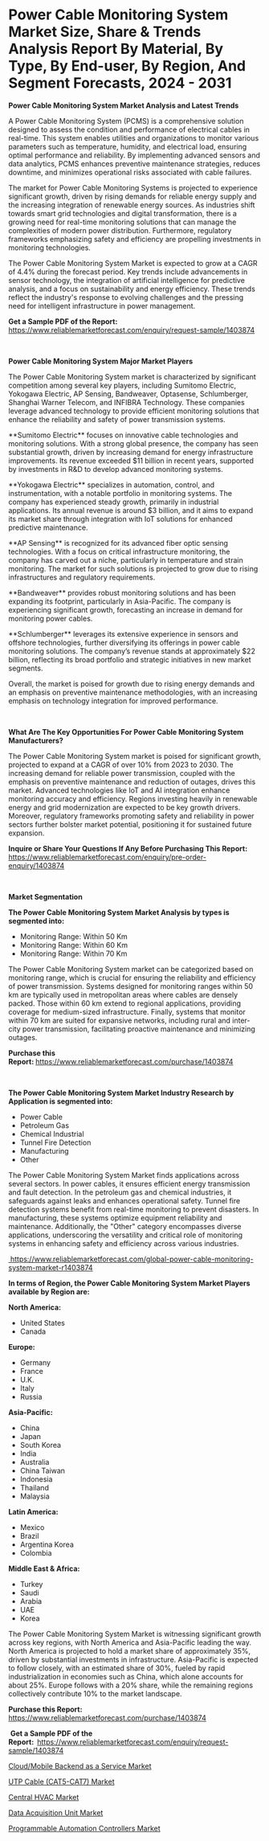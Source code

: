 <p><h1>Power Cable Monitoring System Market Size, Share & Trends Analysis Report By Material, By Type, By End-user, By Region, And Segment Forecasts, 2024 - 2031</h1></p><p><strong>Power Cable Monitoring System Market Analysis and Latest Trends</strong></p>
<p><p>A Power Cable Monitoring System (PCMS) is a comprehensive solution designed to assess the condition and performance of electrical cables in real-time. This system enables utilities and organizations to monitor various parameters such as temperature, humidity, and electrical load, ensuring optimal performance and reliability. By implementing advanced sensors and data analytics, PCMS enhances preventive maintenance strategies, reduces downtime, and minimizes operational risks associated with cable failures.</p><p>The market for Power Cable Monitoring Systems is projected to experience significant growth, driven by rising demands for reliable energy supply and the increasing integration of renewable energy sources. As industries shift towards smart grid technologies and digital transformation, there is a growing need for real-time monitoring solutions that can manage the complexities of modern power distribution. Furthermore, regulatory frameworks emphasizing safety and efficiency are propelling investments in monitoring technologies.</p><p>The Power Cable Monitoring System Market is expected to grow at a CAGR of 4.4% during the forecast period. Key trends include advancements in sensor technology, the integration of artificial intelligence for predictive analysis, and a focus on sustainability and energy efficiency. These trends reflect the industry's response to evolving challenges and the pressing need for intelligent infrastructure in power management.</p></p>
<p><strong>Get a Sample PDF of the Report:&nbsp;</strong> <a href="https://www.reliablemarketforecast.com/enquiry/request-sample/1403874?utm_campaign=1464&utm_medium=2&utm_source=Github&utm_content=ia&utm_term=23102024&utm_id=power-cable-monitoring-system">https://www.reliablemarketforecast.com/enquiry/request-sample/1403874</a></p>
<p>&nbsp;</p>
<p><strong>Power Cable Monitoring System Major Market Players</strong></p>
<p><p>The Power Cable Monitoring System market is characterized by significant competition among several key players, including Sumitomo Electric, Yokogawa Electric, AP Sensing, Bandweaver, Optasense, Schlumberger, Shanghai Warner Telecom, and INFIBRA Technology. These companies leverage advanced technology to provide efficient monitoring solutions that enhance the reliability and safety of power transmission systems.</p><p>**Sumitomo Electric** focuses on innovative cable technologies and monitoring solutions. With a strong global presence, the company has seen substantial growth, driven by increasing demand for energy infrastructure improvements. Its revenue exceeded $11 billion in recent years, supported by investments in R&D to develop advanced monitoring systems.</p><p>**Yokogawa Electric** specializes in automation, control, and instrumentation, with a notable portfolio in monitoring systems. The company has experienced steady growth, primarily in industrial applications. Its annual revenue is around $3 billion, and it aims to expand its market share through integration with IoT solutions for enhanced predictive maintenance.</p><p>**AP Sensing** is recognized for its advanced fiber optic sensing technologies. With a focus on critical infrastructure monitoring, the company has carved out a niche, particularly in temperature and strain monitoring. The market for such solutions is projected to grow due to rising infrastructures and regulatory requirements.</p><p>**Bandweaver** provides robust monitoring solutions and has been expanding its footprint, particularly in Asia-Pacific. The company is experiencing significant growth, forecasting an increase in demand for monitoring power cables.</p><p>**Schlumberger** leverages its extensive experience in sensors and offshore technologies, further diversifying its offerings in power cable monitoring solutions. The company’s revenue stands at approximately $22 billion, reflecting its broad portfolio and strategic initiatives in new market segments.</p><p>Overall, the market is poised for growth due to rising energy demands and an emphasis on preventive maintenance methodologies, with an increasing emphasis on technology integration for improved performance.</p></p>
<p>&nbsp;</p>
<p><strong>What Are The Key Opportunities For Power Cable Monitoring System Manufacturers?</strong></p>
<p><p>The Power Cable Monitoring System market is poised for significant growth, projected to expand at a CAGR of over 10% from 2023 to 2030. The increasing demand for reliable power transmission, coupled with the emphasis on preventive maintenance and reduction of outages, drives this market. Advanced technologies like IoT and AI integration enhance monitoring accuracy and efficiency. Regions investing heavily in renewable energy and grid modernization are expected to be key growth drivers. Moreover, regulatory frameworks promoting safety and reliability in power sectors further bolster market potential, positioning it for sustained future expansion.</p></p>
<p><strong>Inquire or Share Your Questions If Any Before Purchasing This Report:</strong> <a href="https://www.reliablemarketforecast.com/enquiry/pre-order-enquiry/1403874?utm_campaign=1464&utm_medium=2&utm_source=Github&utm_content=ia&utm_term=23102024&utm_id=power-cable-monitoring-system">https://www.reliablemarketforecast.com/enquiry/pre-order-enquiry/1403874</a></p>
<p>&nbsp;</p>
<p><strong>Market Segmentation</strong></p>
<p><strong>The Power Cable Monitoring System Market Analysis by types is segmented into:</strong></p>
<p><ul><li>Monitoring Range: Within 50 Km</li><li>Monitoring Range: Within 60 Km</li><li>Monitoring Range: Within 70 Km</li></ul></p>
<p><p>The Power Cable Monitoring System market can be categorized based on monitoring range, which is crucial for ensuring the reliability and efficiency of power transmission. Systems designed for monitoring ranges within 50 km are typically used in metropolitan areas where cables are densely packed. Those within 60 km extend to regional applications, providing coverage for medium-sized infrastructure. Finally, systems that monitor within 70 km are suited for expansive networks, including rural and inter-city power transmission, facilitating proactive maintenance and minimizing outages.</p></p>
<p><strong>Purchase this Report:&nbsp;</strong><a href="https://www.reliablemarketforecast.com/purchase/1403874?utm_campaign=1464&utm_medium=2&utm_source=Github&utm_content=ia&utm_term=23102024&utm_id=power-cable-monitoring-system">https://www.reliablemarketforecast.com/purchase/1403874</a></p>
<p>&nbsp;</p>
<p><strong>The Power Cable Monitoring System Market Industry Research by Application is segmented into:</strong></p>
<p><ul><li>Power Cable</li><li>Petroleum Gas</li><li>Chemical Industrial</li><li>Tunnel Fire Detection</li><li>Manufacturing</li><li>Other</li></ul></p>
<p><p>The Power Cable Monitoring System Market finds applications across several sectors. In power cables, it ensures efficient energy transmission and fault detection. In the petroleum gas and chemical industries, it safeguards against leaks and enhances operational safety. Tunnel fire detection systems benefit from real-time monitoring to prevent disasters. In manufacturing, these systems optimize equipment reliability and maintenance. Additionally, the "Other" category encompasses diverse applications, underscoring the versatility and critical role of monitoring systems in enhancing safety and efficiency across various industries.</p></p>
<p><a href="https://www.reliablemarketforecast.com/global-power-cable-monitoring-system-market-r1403874?utm_campaign=1464&utm_medium=2&utm_source=Github&utm_content=ia&utm_term=23102024&utm_id=power-cable-monitoring-system">&nbsp;https://www.reliablemarketforecast.com/global-power-cable-monitoring-system-market-r1403874</a></p>
<p><strong>In terms of Region, the Power Cable Monitoring System Market Players available by Region are:</strong></p>
<p>
    <p> <strong> North America: </strong>
        <ul>
            <li>United States</li>
            <li>Canada</li>
        </ul>
        </p> 
    <p> <strong> Europe: </strong>
        <ul>
            <li>Germany</li>
            <li>France</li>
            <li>U.K.</li>
            <li>Italy</li>
            <li>Russia</li>
        </ul>
        </p> 
    <p> <strong> Asia-Pacific: </strong>
        <ul>
            <li>China</li>
            <li>Japan</li>
            <li>South Korea</li>
            <li>India</li>
            <li>Australia</li>
            <li>China Taiwan</li>
            <li>Indonesia</li>
            <li>Thailand</li>
            <li>Malaysia</li>
        </ul>
        </p> 
    <p> <strong> Latin America: </strong>
        <ul>
            <li>Mexico</li>
            <li>Brazil</li>
            <li>Argentina Korea</li>
            <li>Colombia</li>
        </ul>
        </p> 
    <p> <strong> Middle East & Africa: </strong>
        <ul>
            <li>Turkey</li>
            <li>Saudi</li>
            <li>Arabia</li>
            <li>UAE</li>
            <li>Korea</li>
        </ul>
    </p>
    </p>
<p><p>The Power Cable Monitoring System Market is witnessing significant growth across key regions, with North America and Asia-Pacific leading the way. North America is projected to hold a market share of approximately 35%, driven by substantial investments in infrastructure. Asia-Pacific is expected to follow closely, with an estimated share of 30%, fueled by rapid industrialization in economies such as China, which alone accounts for about 25%. Europe follows with a 20% share, while the remaining regions collectively contribute 10% to the market landscape.</p></p>
<p><strong>Purchase this Report: </strong><a href="https://www.reliablemarketforecast.com/purchase/1403874?utm_campaign=1464&utm_medium=2&utm_source=Github&utm_content=ia&utm_term=23102024&utm_id=power-cable-monitoring-system">https://www.reliablemarketforecast.com/purchase/1403874</a></p>
<p>&nbsp;<strong>Get a Sample PDF of the Report:&nbsp;&nbsp;</strong><a href="https://www.reliablemarketforecast.com/enquiry/request-sample/1403874?utm_campaign=1464&utm_medium=2&utm_source=Github&utm_content=ia&utm_term=23102024&utm_id=power-cable-monitoring-system">https://www.reliablemarketforecast.com/enquiry/request-sample/1403874</a></p>
<p><strong></strong></p>
<p><p><a href="https://www.linkedin.com/pulse/cloudmobile-backend-service-market-global-regional-dvjtf?utm_campaign=1464&utm_medium=2&utm_source=Github&utm_content=ia&utm_term=23102024&utm_id=power-cable-monitoring-system">Cloud/Mobile Backend as a Service Market</a></p><p><a href="https://github.com/anitrabixvburgie/Market-Research-Report-List-1/blob/main/utp-cable-cat5-cat7-market.md?utm_campaign=1464&utm_medium=2&utm_source=Github&utm_content=ia&utm_term=23102024&utm_id=power-cable-monitoring-system">UTP Cable (CAT5-CAT7) Market</a></p><p><a href="https://github.com/lmorisekv5e/Market-Research-Report-List-1/blob/main/central-hvac-market.md?utm_campaign=1464&utm_medium=2&utm_source=Github&utm_content=ia&utm_term=23102024&utm_id=power-cable-monitoring-system">Central HVAC Market</a></p><p><a href="https://issuu.com/reportprime-2/docs/data-acquisition-unit-market-size-2_4aa6da3466cdcb?utm_campaign=1464&utm_medium=2&utm_source=Github&utm_content=ia&utm_term=23102024&utm_id=power-cable-monitoring-system">Data Acquisition Unit Market</a></p><p><a href="https://issuu.com/reportprime-2/docs/programmable-automation-controllers_2c7eef1a008e7b?utm_campaign=1464&utm_medium=2&utm_source=Github&utm_content=ia&utm_term=23102024&utm_id=power-cable-monitoring-system">Programmable Automation Controllers Market</a></p></p>